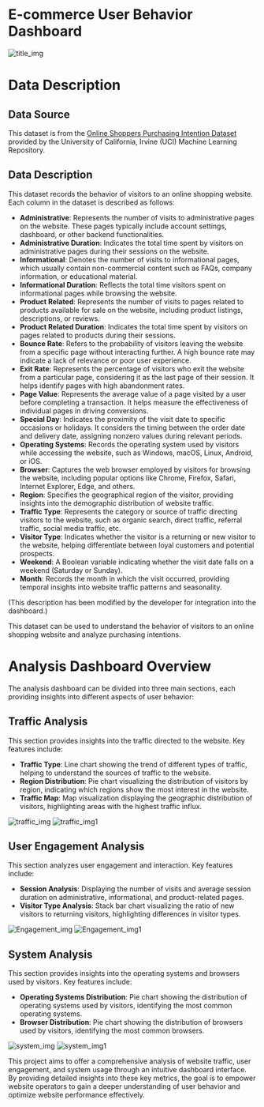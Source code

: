 # E-commerce User Behavior Dashboard
![title_img](./title_img.jpg) 

# Data Description

## Data Source
This dataset is from the [Online Shoppers Purchasing Intention Dataset](https://archive.ics.uci.edu/dataset/468/online+shoppers+purchasing+intention+dataset) provided by the University of California, Irvine (UCI) Machine Learning Repository.

## Data Description
This dataset records the behavior of visitors to an online shopping website. Each column in the dataset is described as follows:

- **Administrative**: Represents the number of visits to administrative pages on the website. These pages typically include account settings, dashboard, or other backend functionalities.
- **Administrative Duration**: Indicates the total time spent by visitors on administrative pages during their sessions on the website.
- **Informational**: Denotes the number of visits to informational pages, which usually contain non-commercial content such as FAQs, company information, or educational material.
- **Informational Duration**: Reflects the total time visitors spent on informational pages while browsing the website.
- **Product Related**: Represents the number of visits to pages related to products available for sale on the website, including product listings, descriptions, or reviews.
- **Product Related Duration**: Indicates the total time spent by visitors on pages related to products during their sessions.
- **Bounce Rate**: Refers to the probability of visitors leaving the website from a specific page without interacting further. A high bounce rate may indicate a lack of relevance or poor user experience.
- **Exit Rate**: Represents the percentage of visitors who exit the website from a particular page, considering it as the last page of their session. It helps identify pages with high abandonment rates.
- **Page Value**: Represents the average value of a page visited by a user before completing a transaction. It helps measure the effectiveness of individual pages in driving conversions.
- **Special Day**: Indicates the proximity of the visit date to specific occasions or holidays. It considers the timing between the order date and delivery date, assigning nonzero values during relevant periods.
- **Operating Systems**: Records the operating system used by visitors while accessing the website, such as Windows, macOS, Linux, Android, or iOS.
- **Browser**: Captures the web browser employed by visitors for browsing the website, including popular options like Chrome, Firefox, Safari, Internet Explorer, Edge, and others.
- **Region**: Specifies the geographical region of the visitor, providing insights into the demographic distribution of website traffic.
- **Traffic Type**: Represents the category or source of traffic directing visitors to the website, such as organic search, direct traffic, referral traffic, social media traffic, etc.
- **Visitor Type**: Indicates whether the visitor is a returning or new visitor to the website, helping differentiate between loyal customers and potential prospects.
- **Weekend**: A Boolean variable indicating whether the visit date falls on a weekend (Saturday or Sunday).
- **Month**: Records the month in which the visit occurred, providing temporal insights into website traffic patterns and seasonality.
   
(This description has been modified by the developer for integration into the dashboard.)


This dataset can be used to understand the behavior of visitors to an online shopping website and analyze purchasing intentions.

# Analysis Dashboard Overview

The analysis dashboard can be divided into three main sections, each providing insights into different aspects of user behavior:

## Traffic Analysis
This section provides insights into the traffic directed to the website. Key features include:
- **Traffic Type**: Line chart showing the trend of different types of traffic, helping to understand the sources of traffic to the website.
- **Region Distribution**: Pie chart visualizing the distribution of visitors by region, indicating which regions show the most interest in the website.
- **Traffic Map**: Map visualization displaying the geographic distribution of visitors, highlighting areas with the highest traffic influx.

![traffic_img](./traffic_img.jpg)
![traffic_img1](./traffic_img1.jpg)

## User Engagement Analysis
This section analyzes user engagement and interaction. Key features include:
- **Session Analysis**: Displaying the number of visits and average session duration on administrative, informational, and product-related pages.
- **Visitor Type Analysis**: Stack bar chart visualizing the ratio of new visitors to returning visitors, highlighting differences in visitor types.

![Engagement_img](./engagement_img.jpg)
![Engagement_img1](./engagement_img1.jpg)

## System Analysis
This section provides insights into the operating systems and browsers used by visitors. Key features include:
- **Operating Systems Distribution**: Pie chart showing the distribution of operating systems used by visitors, identifying the most common operating systems.
- **Browser Distribution**: Pie chart showing the distribution of browsers used by visitors, identifying the most common browsers.

![system_img](./system_img.jpg)
![system_img1](./system_img1.jpg)


This project aims to offer a comprehensive analysis of website traffic, user engagement, and system usage through an intuitive dashboard interface. By providing detailed insights into these key metrics, the goal is to empower website operators to gain a deeper understanding of user behavior and optimize website performance effectively.